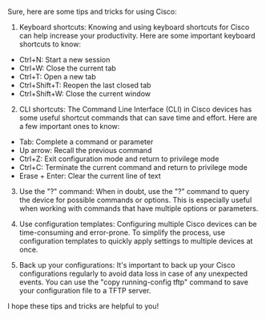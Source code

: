Sure, here are some tips and tricks for using Cisco:

1. Keyboard shortcuts: Knowing and using keyboard shortcuts for Cisco can help increase your productivity. Here are some important keyboard shortcuts to know:

- Ctrl+N: Start a new session
- Ctrl+W: Close the current tab
- Ctrl+T: Open a new tab
- Ctrl+Shift+T: Reopen the last closed tab
- Ctrl+Shift+W: Close the current window

2. CLI shortcuts: The Command Line Interface (CLI) in Cisco devices has some useful shortcut commands that can save time and effort. Here are a few important ones to know:

- Tab: Complete a command or parameter
- Up arrow: Recall the previous command
- Ctrl+Z: Exit configuration mode and return to privilege mode
- Ctrl+C: Terminate the current command and return to privilege mode
- Erase + Enter: Clear the current line of text

3. Use the "?" command: When in doubt, use the "?" command to query the device for possible commands or options. This is especially useful when working with commands that have multiple options or parameters.

4. Use configuration templates: Configuring multiple Cisco devices can be time-consuming and error-prone. To simplify the process, use configuration templates to quickly apply settings to multiple devices at once.

5. Back up your configurations: It's important to back up your Cisco configurations regularly to avoid data loss in case of any unexpected events. You can use the "copy running-config tftp" command to save your configuration file to a TFTP server.

I hope these tips and tricks are helpful to you!

